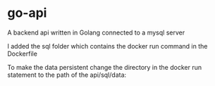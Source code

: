 # go-api

A backend api written in Golang connected to a mysql server

I added the sql folder which contains the docker run command in the Dockerfile

To make the data persistent change the directory in the docker run statement to the path of the api/sql/data: 


